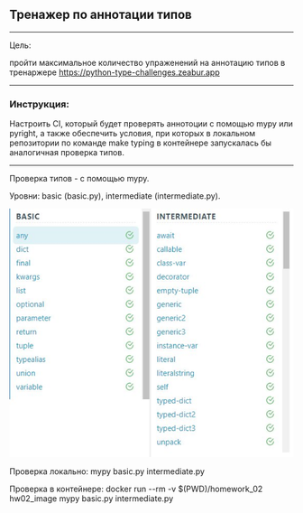 ## Тренажер по аннотации типов
***
Цель:

пройти максимальное количество упраженений на аннотацию типов в
тренаржере https://python-type-challenges.zeabur.app
***
### Инструкция:
Настроить CI, который будет проверять аннотоции с помощью mypy или pyright, а
также обеспечить условия, при которых в локальном репозитории по команде make
typing  в контейнере запускалась бы аналогичная проверка типов.
***

Проверка типов - с помощью mypy.

Уровни: basic (basic.py), intermediate (intermediate.py).

![Image](B_and_I.jpg)

Проверка локально: mypy basic.py intermediate.py

Проверка в контейнере: docker run --rm -v $(PWD)/homework_02 hw02_image mypy basic.py intermediate.py
